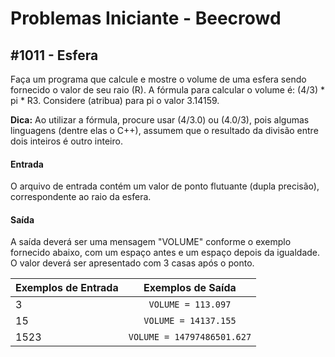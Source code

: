 # Problemas Iniciante - Beecrowd

## #1011 - Esfera
<p>Faça um programa que calcule e mostre o volume de uma esfera sendo fornecido o valor de seu raio (R). A fórmula para calcular o volume é: (4/3) * pi * R3. Considere (atribua) para pi o valor 3.14159.</p>

**Dica:** Ao utilizar a fórmula, procure usar (4/3.0) ou (4.0/3), pois algumas linguagens (dentre elas o C++), assumem que o resultado da divisão entre dois inteiros é outro inteiro.

#### Entrada
O arquivo de entrada contém um valor de ponto flutuante (dupla precisão), correspondente ao raio da esfera.

#### Saída
A saída deverá ser uma mensagem "VOLUME" conforme o exemplo fornecido abaixo, com um espaço antes e um espaço depois da igualdade. O valor deverá ser apresentado com 3 casas após o ponto.

| Exemplos de Entrada  | Exemplos de Saída    |
| -------------------- |:---------------------:|
| 3                    | `VOLUME = 113.097`    |
| 15                   | `VOLUME = 14137.155`  |
| 1523                 | `VOLUME = 14797486501.627` |
